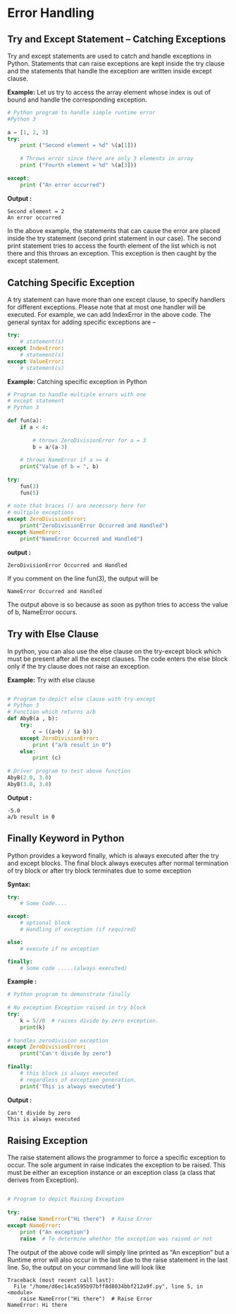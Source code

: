 # __Error Handling__

## __Try and Except Statement – Catching Exceptions__

Try and except statements are used to catch and handle exceptions in Python. Statements that can raise exceptions are kept inside the try clause and the statements that handle the exception are written inside except clause.

__Example:__ Let us try to access the array element whose index is out of bound and handle the corresponding exception.

```python
# Python program to handle simple runtime error
#Python 3
  
a = [1, 2, 3]
try: 
    print ("Second element = %d" %(a[1]))
  
    # Throws error since there are only 3 elements in array
    print ("Fourth element = %d" %(a[3]))
  
except:
    print ("An error occurred")
```

__Output :__
```
Second element = 2
An error occurred
```

In the above example, the statements that can cause the error are placed inside the try statement (second print statement in our case). The second print statement tries to access the fourth element of the list which is not there and this throws an exception. This exception is then caught by the except statement.

## __Catching Specific Exception__

A try statement can have more than one except clause, to specify handlers for different exceptions. Please note that at most one handler will be executed. For example, we can add IndexError in the above code. The general syntax for adding specific exceptions are – 

```python
try:
    # statement(s)
except IndexError:
    # statement(s)
except ValueError:
    # statement(s)
```

__Example:__ Catching specific exception in Python

```python
# Program to handle multiple errors with one
# except statement
# Python 3
  
def fun(a):
    if a < 4:
  
        # throws ZeroDivisionError for a = 3
        b = a/(a-3)
  
    # throws NameError if a >= 4
    print("Value of b = ", b)
      
try:
    fun(3)
    fun(5)
  
# note that braces () are necessary here for 
# multiple exceptions
except ZeroDivisionError:
    print("ZeroDivisionError Occurred and Handled")
except NameError:
    print("NameError Occurred and Handled")
```
__output :__

```
ZeroDivisionError Occurred and Handled
```

If you comment on the line fun(3), the output will be 
```
NameError Occurred and Handled
```

The output above is so because as soon as python tries to access the value of b, NameError occurs. 

## __Try with Else Clause__

In python, you can also use the else clause on the try-except block which must be present after all the except clauses. The code enters the else block only if the try clause does not raise an exception.

__Example:__ Try with else clause

```python

# Program to depict else clause with try-except
# Python 3
# Function which returns a/b
def AbyB(a , b):
    try:
        c = ((a+b) / (a-b))
    except ZeroDivisionError:
        print ("a/b result in 0")
    else:
        print (c)
  
# Driver program to test above function
AbyB(2.0, 3.0)
AbyB(3.0, 3.0)
```
__Output :__

```
-5.0
a/b result in 0 
```

## __Finally Keyword in Python__

Python provides a keyword finally, which is always executed after the try and except blocks. The final block always executes after normal termination of try block or after try block terminates due to some exception

__Syntax:__

```python
try:
    # Some Code.... 

except:
    # optional block
    # Handling of exception (if required)

else:
    # execute if no exception

finally:
    # Some code .....(always executed)
```

__Example :__
```python
# Python program to demonstrate finally
  
# No exception Exception raised in try block
try:
    k = 5//0  # raises divide by zero exception.
    print(k)
  
# handles zerodivision exception
except ZeroDivisionError:
    print("Can't divide by zero")
  
finally:
    # this block is always executed
    # regardless of exception generation.
    print('This is always executed')
```

__Output :__
```
Can't divide by zero
This is always executed
```

## __Raising Exception__

The raise statement allows the programmer to force a specific exception to occur. The sole argument in raise indicates the exception to be raised. This must be either an exception instance or an exception class (a class that derives from Exception).

```python

# Program to depict Raising Exception
  
try: 
    raise NameError("Hi there")  # Raise Error
except NameError:
    print ("An exception")
    raise  # To determine whether the exception was raised or not
```
The output of the above code will simply line printed as “An exception” but a Runtime error will also occur in the last due to the raise statement in the last line. So, the output on your command line will look like 

```
Traceback (most recent call last):
  File "/home/d6ec14ca595b97bff8d8034bbf212a9f.py", line 5, in <module>
    raise NameError("Hi there")  # Raise Error
NameError: Hi there
```